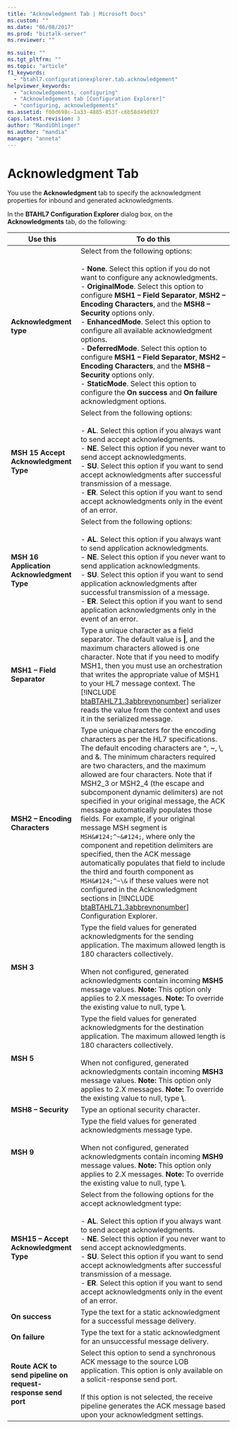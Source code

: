 ```yaml
---
title: "Acknowledgment Tab | Microsoft Docs"
ms.custom: ""
ms.date: "06/08/2017"
ms.prod: "biztalk-server"
ms.reviewer: ""

ms.suite: ""
ms.tgt_pltfrm: ""
ms.topic: "article"
f1_keywords: 
  - "btahl7.configurationexplorer.tab.acknowledgement"
helpviewer_keywords: 
  - "acknowledgements, configuring"
  - "Acknowledgement tab [Configuration Explorer]"
  - "configuring, acknowledgements"
ms.assetid: f00d698c-1a33-4885-853f-c6b58d49d937
caps.latest.revision: 3
author: "MandiOhlinger"
ms.author: "mandia"
manager: "anneta"
---
```

# Acknowledgment Tab
You use the **Acknowledgment** tab to specify the acknowledgment properties for inbound and generated acknowledgments.  

 In the **BTAHL7 Configuration Explorer** dialog box, on the **Acknowledgments** tab, do the following:  


|                                 Use this                                  |                                                                                                                                                                                                                                                                                                                                                                                                                                    To do this                                                                                                                                                                                                                                                                                                                                                                                                                                    |
|---------------------------------------------------------------------------|----------------------------------------------------------------------------------------------------------------------------------------------------------------------------------------------------------------------------------------------------------------------------------------------------------------------------------------------------------------------------------------------------------------------------------------------------------------------------------------------------------------------------------------------------------------------------------------------------------------------------------------------------------------------------------------------------------------------------------------------------------------------------------------------------------------------------------------------------------------------------------|
|                   <strong>Acknowledgment type</strong>                    |     Select from the following options:<br /><br /> -   <strong>None</strong>. Select this option if you do not want to configure any acknowledgments.<br />-   <strong>OriginalMode</strong>. Select this option to configure <strong>MSH1 – Field Separator</strong>, <strong>MSH2 – Encoding Characters</strong>, and the <strong>MSH8 – Security</strong> options only.<br />-   <strong>EnhancedMode</strong>. Select this option to configure all available acknowledgment options.<br />-   <strong>DeferredMode</strong>. Select this option to configure <strong>MSH1 – Field Separator</strong>, <strong>MSH2 – Encoding Characters</strong>, and the <strong>MSH8 – Security</strong> options only.<br />-   <strong>StaticMode</strong>. Select this option to configure the <strong>On success</strong> and <strong>On failure</strong> acknowledgment options.      |
|            <strong>MSH 15 Accept Acknowledgment Type</strong>             |                                                                                                                                                                               Select from the following options:<br /><br /> -   <strong>AL</strong>. Select this option if you always want to send accept acknowledgments.<br />-   <strong>NE</strong>. Select this option if you never want to send accept acknowledgments.<br />-   <strong>SU</strong>. Select this option if you want to send accept acknowledgments after successful transmission of a message.<br />-   <strong>ER</strong>. Select this option if you want to send accept acknowledgments only in the event of an error.                                                                                                                                                                                |
|          <strong>MSH 16 Application Acknowledgment Type</strong>          |                                                                                                                                                                     Select from the following options:<br /><br /> -   <strong>AL</strong>. Select this option if you always want to send application acknowledgments.<br />-   <strong>NE</strong>. Select this option if you never want to send application acknowledgments.<br />-   <strong>SU</strong>. Select this option if you want to send application acknowledgments after successful transmission of a message.<br />-   <strong>ER</strong>. Select this option if you want to send application acknowledgments only in the event of an error.                                                                                                                                                                      |
|                  <strong>MSH1 – Field Separator</strong>                  |                                                                                                                                                                                                 Type a unique character as a field separator. The default value is <strong>&#124;</strong>, and the maximum characters allowed is one character. Note that if you need to modify MSH1, then you must use an orchestration that writes the appropriate value of MSH1 to your HL7 message context. The [!INCLUDE [btaBTAHL71.3abbrevnonumber](../../includes/btabtahl71-3abbrevnonumber-md.md)] serializer reads the value from the context and uses it in the serialized message.                                                                                                                                                                                                 |
|                <strong>MSH2 – Encoding Characters</strong>                | Type unique characters for the encoding characters as per the HL7 specifications. The default encoding characters are ^, ~, \\, and &. The minimum characters required are two characters, and the maximum allowed are four characters. Note that if MSH2_3 or MSH2_4 (the escape and subcomponent dynamic delimiters) are not specified in your original message, the ACK message automatically populates those fields. For example, if your original message MSH segment is `MSH&#124;^~&#124;`, where only the component and repetition delimiters are specified, then the ACK message automatically populates that field to include the third and fourth component as `MSH&#124;^~\&` if these values were not configured in the Acknowledgment sections in [!INCLUDE [btaBTAHL71.3abbrevnonumber](../../includes/btabtahl71-3abbrevnonumber-md.md)] Configuration Explorer. |
|                          <strong>MSH 3</strong>                           |                                                                                                                                                                                                                            Type the field values for generated acknowledgments for the sending application. The maximum allowed length is 180 characters collectively.<br /><br /> When not configured, generated acknowledgments contain incoming <strong>MSH5</strong> message values. <strong>Note:</strong>  This option only applies to 2.X messages. <strong>Note:</strong>  To override the existing value to null, type <strong>\\</strong>.                                                                                                                                                                                                                             |
|                          <strong>MSH 5</strong>                           |                                                                                                                                                                                                                          Type the field values for generated acknowledgments for the destination application. The maximum allowed length is 180 characters collectively.<br /><br /> When not configured, generated acknowledgments contain incoming <strong>MSH3</strong> message values. <strong>Note:</strong>  This option only applies to 2.X messages. <strong>Note:</strong>  To override the existing value to null, type <strong>\\</strong>.                                                                                                                                                                                                                           |
|                     <strong>MSH8 – Security</strong>                      |                                                                                                                                                                                                                                                                                                                                                                                                                       Type an optional security character.                                                                                                                                                                                                                                                                                                                                                                                                                       |
|                          <strong>MSH 9</strong>                           |                                                                                                                                                                                                                                                                 Type the field values for generated acknowledgments message type.<br /><br /> When not configured, generated acknowledgments contain incoming <strong>MSH9</strong> message values. <strong>Note:</strong>  This option only applies to 2.X messages. <strong>Note:</strong>  To override the existing value to null, type <strong>\\</strong>.                                                                                                                                                                                                                                                                  |
|            <strong>MSH15 – Accept Acknowledgment Type</strong>            |                                                                                                                                                              Select from the following options for the accept acknowledgment type:<br /><br /> -   <strong>AL</strong>. Select this option if you always want to send accept acknowledgments.<br />-   <strong>NE</strong>. Select this option if you never want to send accept acknowledgments.<br />-   <strong>SU</strong>. Select this option if you want to send accept acknowledgments after successful transmission of a message.<br />-   <strong>ER</strong>. Select this option if you want to send accept acknowledgments only in the event of an error.                                                                                                                                                              |
|                        <strong>On success</strong>                        |                                                                                                                                                                                                                                                                                                                                                                                                   Type the text for a static acknowledgment for a successful message delivery.                                                                                                                                                                                                                                                                                                                                                                                                   |
|                        <strong>On failure</strong>                        |                                                                                                                                                                                                                                                                                                                                                                                                 Type the text for a static acknowledgment for an unsuccessful message delivery.                                                                                                                                                                                                                                                                                                                                                                                                  |
| <strong>Route ACK to send pipeline on request-response send port</strong> |                                                                                                                                                                                                                                                                                              Select this option to send a synchronous ACK message to the source LOB application. This option is only available on a solicit-response send port.<br /><br /> If this option is not selected, the receive pipeline generates the ACK message based upon your acknowledgment settings.                                                                                                                                                                                                                                                                                              |

